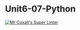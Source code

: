 # Unit6-07-Python
[![Mr Coxall's Super Linter](https://github.com/ICS3U-Programming-CarolynWP/Unit6-07-Python/workflows/Mr%20Coxall's%20Super%20Linter/badge.svg)](https://github.com/ICS3U-Programming-CarolynWP/Unit6-07-Python/actions/)
